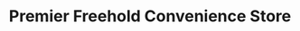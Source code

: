 ---
title: "Premier Freehold Convenience Store"
url: /ipswich/premier-freehold-convenience-store/
shop: convenience
---